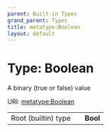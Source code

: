 ```yaml
---
parent: Built-in Types
grand_parent: Types
title: metatype:Boolean
layout: default
---
```


# Type: Boolean


A binary (true or false) value

URI: [metatype:Boolean](https://csolink.github.io/csolinkml/docs/types/Boolean)

|  |  |  |
| --- | --- | --- |
| Root (builtin) type | | **Bool** |
